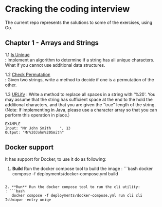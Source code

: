 # Cracking the coding interview

The current repo represents the solutions to some of the exercises, using Go.
## Chapter 1 - Arrays and Strings

1.1 [Is Unique](pkg/chapter_01/01_is_unique.go)             
: Implement an algorithm to determine if a string has all unique characters. What if you cannot use additional data 
structures.

1.2 [Check Permutation](pkg/chapter_01/02_check_permutation.go)    
: Given two strings, write a method to decide if one is a permutation of the other.

1.3 [URLify](pkg/chapter_01/03_urlify.go)
: Write a method to replace all spaces in a string with '%20'. You may assume that the string has sufficient space at the end to the hold the additional characters, and that you are given the "true" length of the string. (Note: If implementing in Java, please use a character array so that you can perform this operation in place.)

```
EXAMPLE
Input: "Mr John Smith    ", 13
Output: "Mr%20John%20Smith"
```

## Docker support
It has support for Docker, to use it do as following:

1. **Build** Run the docker compose tool to build the image
: ```bash
  docker compose -f deployments/docker-compose.yml build
```

2. **Run** Run the docker compose tool to run the cli utility:
: ```bash
   docker compose -f deployments/docker-compose.yml run cli cli IsUnique -entry uniqe
```
